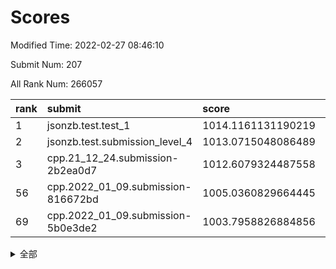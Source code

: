 # Scores

Modified Time: 2022-02-27 08:46:10

Submit Num: 207

All Rank Num: 266057

| rank |               submit               |       score        |       sigma        | pk_num |
| :--- | :--------------------------------- | :----------------- | :----------------- | :----- |
| 1    | jsonzb.test.test_1                 | 1014.1161131190219 | 0.8190626326955569 | 5139   |
| 2    | jsonzb.test.submission_level_4     | 1013.0715048086489 | 0.8157399686758788 | 5137   |
| 3    | cpp.21_12_24.submission-2b2ea0d7   | 1012.6079324487558 | 0.8061683734871368 | 5142   |
| 56   | cpp.2022_01_09.submission-816672bd | 1005.0360829664445 | 0.7173659979241083 | 5142   |
| 69   | cpp.2022_01_09.submission-5b0e3de2 | 1003.7958826884856 | 0.7113768844223419 | 5139   |


<details>
<summary>全部</summary>

| rank |                 submit                 |       score        |       sigma        | pk_num |
| :--- | :------------------------------------- | :----------------- | :----------------- | :----- |
| 1    | jsonzb.test.test_1                     | 1014.1161131190219 | 0.8190626326955569 | 5139   |
| 2    | jsonzb.test.submission_level_4         | 1013.0715048086489 | 0.8157399686758788 | 5137   |
| 3    | cpp.21_12_24.submission-2b2ea0d7       | 1012.6079324487558 | 0.8061683734871368 | 5142   |
| 4    | gobigger.level_3.submission_level_3_44 | 1012.0501924845411 | 0.777666442298413  | 5145   |
| 5    | gobigger.level_3.submission_level_3_19 | 1011.7619873306307 | 0.7727353718978643 | 5140   |
| 6    | gobigger.level_3.submission_level_3_15 | 1011.5341171393605 | 0.7789004569057048 | 5142   |
| 7    | gobigger.level_3.submission_level_3_4  | 1011.4335689943254 | 0.7702651375782169 | 5143   |
| 8    | gobigger.level_3.submission_level_3_38 | 1011.3054571093943 | 0.7753568849835649 | 5140   |
| 9    | gobigger.level_3.submission_level_3_22 | 1011.0402948517893 | 0.7942753510263523 | 5137   |
| 10   | gobigger.level_3.submission_level_3_25 | 1010.981266469651  | 0.788685899651556  | 5138   |
| 11   | gobigger.level_3.submission_level_3_21 | 1010.9048020118037 | 0.7511664624588343 | 5138   |
| 12   | gobigger.level_3.submission_level_3_36 | 1010.7686101907032 | 0.7514219751362831 | 5141   |
| 13   | gobigger.level_3.submission_level_3_34 | 1010.584168067371  | 0.7696063087044595 | 5140   |
| 14   | gobigger.level_3.submission_level_3_7  | 1010.5109094746794 | 0.7612902562706887 | 5139   |
| 15   | gobigger.level_3.submission_level_3_28 | 1010.4853457875979 | 0.7636344540792911 | 5144   |
| 16   | gobigger.level_3.submission_level_3_5  | 1010.4607751137128 | 0.7680618967952214 | 5139   |
| 17   | gobigger.level_3.submission_level_3_2  | 1010.2424633278008 | 0.7745817021148218 | 5143   |
| 18   | gobigger.level_3.submission_level_3_45 | 1010.2252635790436 | 0.7532938779292778 | 5142   |
| 19   | gobigger.level_3.submission_level_3_41 | 1010.2091298978632 | 0.7689678170946441 | 5138   |
| 20   | gobigger.level_3.submission_level_3_39 | 1010.1936285897921 | 0.763554436108401  | 5142   |
| 21   | gobigger.level_3.submission_level_3_35 | 1010.137571234938  | 0.7716453369191637 | 5143   |
| 22   | gobigger.level_3.submission_level_3_46 | 1010.1342177746839 | 0.7901801867231802 | 5141   |
| 23   | gobigger.level_3.submission_level_3_33 | 1010.1299124531254 | 0.745860012863068  | 5144   |
| 24   | gobigger.level_3.submission_level_3_1  | 1010.1050237763604 | 0.7516406798905688 | 5141   |
| 25   | gobigger.level_3.submission_level_3_18 | 1010.064612382088  | 0.7389399091338791 | 5140   |
| 26   | gobigger.level_3.submission_level_3_27 | 1009.9625992758149 | 0.7605436349136705 | 5136   |
| 27   | gobigger.level_3.submission_level_3_29 | 1009.9586460986296 | 0.7689175222477845 | 5141   |
| 28   | gobigger.level_3.submission_level_3_6  | 1009.9234139506809 | 0.7582035379729907 | 5138   |
| 29   | gobigger.level_3.submission_level_3_17 | 1009.9154190813886 | 0.7470902222860041 | 5143   |
| 30   | gobigger.level_3.submission_level_3_14 | 1009.8653075470615 | 0.7383059487665343 | 5139   |
| 31   | gobigger.level_3.submission_level_3_23 | 1009.8549323917598 | 0.7374137772089225 | 5141   |
| 32   | gobigger.level_3.submission_level_3_12 | 1009.7408434956002 | 0.7623789339680891 | 5144   |
| 33   | gobigger.level_3.submission_level_3_0  | 1009.7367942412806 | 0.7412688081010669 | 5133   |
| 34   | gobigger.level_3.submission_level_3_37 | 1009.6912064619931 | 0.7502467164356018 | 5141   |
| 35   | gobigger.level_3.submission_level_3_8  | 1009.6718301263938 | 0.7692608514435804 | 5137   |
| 36   | gobigger.level_3.submission_level_3_9  | 1009.6697025603476 | 0.7498225839948779 | 5146   |
| 37   | gobigger.level_3.submission_level_3_43 | 1009.6265492532341 | 0.7387458907419658 | 5139   |
| 38   | gobigger.level_3.submission_level_3_42 | 1009.5673112529993 | 0.7345662018878217 | 5139   |
| 39   | gobigger.level_3.submission_level_3_24 | 1009.4809886615333 | 0.7438605294620935 | 5142   |
| 40   | gobigger.level_3.submission_level_3_3  | 1009.464689109426  | 0.7434919571112532 | 5138   |
| 41   | gobigger.level_3.submission_level_3_20 | 1009.3624793489654 | 0.7493823619324328 | 5146   |
| 42   | gobigger.level_3.submission_level_3_31 | 1009.355199592938  | 0.7401787083552467 | 5143   |
| 43   | gobigger.level_3.submission_level_3_16 | 1009.3482328296984 | 0.746454841397442  | 5142   |
| 44   | gobigger.level_3.submission_level_3_26 | 1009.3334446829684 | 0.7466675567064414 | 5142   |
| 45   | gobigger.level_3.submission_level_3_13 | 1009.2979643390174 | 0.7576906617648745 | 5142   |
| 46   | gobigger.level_3.submission_level_3_32 | 1009.2640235883282 | 0.7553799493797055 | 5144   |
| 47   | gobigger.level_3.submission_level_3_10 | 1009.1418472475565 | 0.7566427747831536 | 5140   |
| 48   | gobigger.level_3.submission_level_3_48 | 1009.0819600480104 | 0.7493201316995491 | 5144   |
| 49   | gobigger.level_3.submission_level_3_40 | 1008.8540148120413 | 0.7544996625893929 | 5141   |
| 50   | gobigger.level_3.submission_level_3_47 | 1008.8169327666085 | 0.7319295506350723 | 5142   |
| 51   | gobigger.level_3.submission_level_3_30 | 1008.6333937324131 | 0.7332888365148331 | 5143   |
| 52   | gobigger.level_3.submission_level_3_49 | 1008.559551987617  | 0.7543358770646805 | 5138   |
| 53   | gobigger.level_3.submission_level_3_11 | 1007.7241534606104 | 0.759821083521174  | 5143   |
| 54   | gobigger.level_1.submission_level_1_5  | 1005.4547755222216 | 0.7242301020563651 | 5141   |
| 55   | gobigger.level_1.submission_level_1_1  | 1005.3975890517779 | 0.7204154114417785 | 5142   |
| 56   | cpp.2022_01_09.submission-816672bd     | 1005.0360829664445 | 0.7173659979241083 | 5142   |
| 57   | gobigger.level_1.submission_level_1_6  | 1004.767969082011  | 0.7195761864201438 | 5144   |
| 58   | gobigger.level_1.submission_level_1_42 | 1004.4518848345687 | 0.7262872447442175 | 5138   |
| 59   | gobigger.level_1.submission_level_1_16 | 1004.4226946452941 | 0.7195788030879826 | 5150   |
| 60   | gobigger.level_1.submission_level_1_29 | 1004.2493216921987 | 0.7137249423756367 | 5147   |
| 61   | gobigger.level_1.submission_level_1_34 | 1004.2170189789744 | 0.7241424127980468 | 5144   |
| 62   | gobigger.level_1.submission_level_1_47 | 1004.1579414008859 | 0.7228784110583816 | 5137   |
| 63   | gobigger.level_1.submission_level_1_0  | 1004.1415177264704 | 0.7170606159083541 | 5145   |
| 64   | gobigger.level_1.submission_level_1_32 | 1004.0937681975684 | 0.7282468314571063 | 5143   |
| 65   | gobigger.level_1.submission_level_1_13 | 1004.0849732629929 | 0.7196132149635011 | 5142   |
| 66   | gobigger.level_1.submission_level_1_4  | 1004.0845370509315 | 0.7215774012268241 | 5143   |
| 67   | gobigger.level_1.submission_level_1_48 | 1003.8656837084856 | 0.7180449029089299 | 5138   |
| 68   | gobigger.level_1.submission_level_1_38 | 1003.8115563699799 | 0.718757486438979  | 5144   |
| 69   | cpp.2022_01_09.submission-5b0e3de2     | 1003.7958826884856 | 0.7113768844223419 | 5139   |
| 70   | gobigger.level_1.submission_level_1_40 | 1003.785592159804  | 0.7246748194391865 | 5144   |
| 71   | gobigger.level_1.submission_level_1_7  | 1003.707854585337  | 0.7054807448150501 | 5144   |
| 72   | gobigger.level_1.submission_level_1_17 | 1003.6534991566101 | 0.7218664665233195 | 5142   |
| 73   | gobigger.level_1.submission_level_1_21 | 1003.5896545632796 | 0.7125223921050422 | 5137   |
| 74   | gobigger.level_1.submission_level_1_14 | 1003.5222902345337 | 0.7204040700347687 | 5137   |
| 75   | gobigger.level_1.submission_level_1_37 | 1003.4918819351268 | 0.712857393292391  | 5145   |
| 76   | gobigger.level_1.submission_level_1_39 | 1003.408383983069  | 0.7111472850131758 | 5141   |
| 77   | gobigger.level_1.submission_level_1_36 | 1003.3976518495854 | 0.7183062575379865 | 5142   |
| 78   | gobigger.level_1.submission_level_1_25 | 1003.3780961943505 | 0.7258969739260503 | 5145   |
| 79   | gobigger.level_1.submission_level_1_2  | 1003.3696706237187 | 0.7180141050438883 | 5140   |
| 80   | gobigger.level_1.submission_level_1_12 | 1003.3078920183239 | 0.7173404778630705 | 5145   |
| 81   | gobigger.level_1.submission_level_1_23 | 1003.2440123480083 | 0.7075907047974986 | 5142   |
| 82   | gobigger.level_1.submission_level_1_19 | 1003.2127403019241 | 0.7194810765861013 | 5142   |
| 83   | gobigger.level_1.submission_level_1_22 | 1003.1969421732123 | 0.7106901674372527 | 5138   |
| 84   | gobigger.level_1.submission_level_1_46 | 1003.0163470885175 | 0.718228253926389  | 5135   |
| 85   | gobigger.level_1.submission_level_1_9  | 1002.8909780515557 | 0.7156650493053235 | 5142   |
| 86   | gobigger.level_1.submission_level_1_20 | 1002.8810233598589 | 0.7148902431038799 | 5140   |
| 87   | gobigger.level_1.submission_level_1_43 | 1002.844926517253  | 0.7214436123451843 | 5143   |
| 88   | gobigger.level_1.submission_level_1_35 | 1002.7745308806799 | 0.7180562758381175 | 5144   |
| 89   | gobigger.level_1.submission_level_1_8  | 1002.7674605433983 | 0.7071797350812099 | 5138   |
| 90   | gobigger.level_1.submission_level_1_3  | 1002.7100052264237 | 0.7173478479942653 | 5145   |
| 91   | gobigger.level_1.submission_level_1_26 | 1002.6374724164195 | 0.7069416272831043 | 5142   |
| 92   | gobigger.level_1.submission_level_1_31 | 1002.573084068841  | 0.719941138321592  | 5145   |
| 93   | gobigger.level_1.submission_level_1_18 | 1002.536131408518  | 0.706500181557891  | 5147   |
| 94   | gobigger.level_1.submission_level_1_44 | 1002.5245626614668 | 0.7187986374454066 | 5140   |
| 95   | gobigger.level_1.submission_level_1_11 | 1002.4594334458377 | 0.7123115467536918 | 5145   |
| 96   | gobigger.level_1.submission_level_1_49 | 1002.3976344888943 | 0.7124554604220973 | 5135   |
| 97   | gobigger.level_1.submission_level_1_30 | 1002.3674868976229 | 0.70588778353643   | 5137   |
| 98   | gobigger.level_1.submission_level_1_33 | 1002.3614184772111 | 0.707433849740648  | 5144   |
| 99   | gobigger.level_1.submission_level_1_27 | 1002.3432459890986 | 0.7067045165402328 | 5145   |
| 100  | gobigger.level_1.submission_level_1_41 | 1002.3349374445876 | 0.7205415809737368 | 5139   |
| 101  | gobigger.level_1.submission_level_1_45 | 1002.1974037710785 | 0.7114606640436762 | 5146   |
| 102  | gobigger.level_1.submission_level_1_28 | 1002.1745335309514 | 0.7104418515986012 | 5140   |
| 103  | gobigger.level_1.submission_level_1_24 | 1002.17230157249   | 0.7016412052433177 | 5142   |
| 104  | gobigger.level_1.submission_level_1_10 | 1002.0979918246118 | 0.7144043618019227 | 5147   |
| 105  | gobigger.level_1.submission_level_1_15 | 1001.2419422881962 | 0.7131233104568679 | 5143   |
| 106  | gobigger.random.submission_random_28   | 996.9800934702333  | 0.7146479544964912 | 5138   |
| 107  | gobigger.random.submission_random_35   | 996.8622866440437  | 0.7008713467399205 | 5145   |
| 108  | gobigger.random.submission_random_17   | 996.8373773312039  | 0.706555004825148  | 5140   |
| 109  | gobigger.random.submission_random_47   | 996.7982450399024  | 0.6969475987430173 | 5145   |
| 110  | gobigger.random.submission_random_0    | 996.7942142905807  | 0.7059561791370585 | 5137   |
| 111  | gobigger.random.submission_random_36   | 996.7175868006723  | 0.7056240015683255 | 5136   |
| 112  | gobigger.random.submission_random_32   | 996.6555891182868  | 0.7253138766971419 | 5145   |
| 113  | gobigger.random.submission_random_15   | 996.6407557110501  | 0.7045706670148908 | 5141   |
| 114  | gobigger.random.submission_random_37   | 996.5852228699443  | 0.7023447411455028 | 5146   |
| 115  | gobigger.random.submission_random_38   | 996.4934130943045  | 0.7060212786924055 | 5142   |
| 116  | gobigger.random.submission_random_22   | 996.4456149721561  | 0.7091871288468374 | 5141   |
| 117  | gobigger.random.submission_random_26   | 996.4455673485356  | 0.7123126929858994 | 5144   |
| 118  | gobigger.random.submission_random_48   | 996.3337794608157  | 0.6997890117746274 | 5140   |
| 119  | gobigger.random.submission_random_4    | 996.3055188480506  | 0.6999731389923808 | 5142   |
| 120  | gobigger.random.submission_random_10   | 996.2910161904231  | 0.7129848745172793 | 5146   |
| 121  | gobigger.random.submission_random_34   | 996.2753374541534  | 0.7026982370109668 | 5141   |
| 122  | gobigger.random.submission_random_49   | 996.2355672687195  | 0.7068944986096236 | 5143   |
| 123  | gobigger.random.submission_random_14   | 996.2252548400389  | 0.7054816974548747 | 5142   |
| 124  | gobigger.random.submission_random_9    | 996.0549670652752  | 0.7039194320023769 | 5141   |
| 125  | gobigger.random.submission_random_3    | 996.0364286071788  | 0.7038549912191515 | 5139   |
| 126  | gobigger.random.submission_random_7    | 995.911520169661   | 0.7056546253997783 | 5134   |
| 127  | gobigger.random.submission_random_23   | 995.8835796879966  | 0.7167995751844612 | 5142   |
| 128  | gobigger.random.submission_random_27   | 995.8394087429198  | 0.704050726834606  | 5143   |
| 129  | gobigger.random.submission_random_29   | 995.7958890703212  | 0.7117508609182593 | 5139   |
| 130  | gobigger.random.submission_random_45   | 995.7892700415265  | 0.7094416502740504 | 5141   |
| 131  | gobigger.random.submission_random_40   | 995.7747232601461  | 0.7266140914866795 | 5140   |
| 132  | gobigger.random.submission_random_18   | 995.7485837527603  | 0.7124358001566019 | 5142   |
| 133  | gobigger.random.submission_random_46   | 995.7045254715883  | 0.7149077275024308 | 5146   |
| 134  | gobigger.random.submission_random_33   | 995.6052055137749  | 0.7215600254784375 | 5140   |
| 135  | gobigger.random.submission_random_20   | 995.5953307654711  | 0.7149051696614606 | 5142   |
| 136  | gobigger.random.submission_random_5    | 995.5493562464236  | 0.7107489443146481 | 5142   |
| 137  | gobigger.random.submission_random_2    | 995.5449144216722  | 0.7227589384220732 | 5140   |
| 138  | gobigger.random.submission_random_24   | 995.5392961238248  | 0.7158513444004796 | 5142   |
| 139  | gobigger.random.submission_random_13   | 995.5391974857845  | 0.7191472647714716 | 5143   |
| 140  | gobigger.random.submission_random_12   | 995.5388083519393  | 0.7173301907421519 | 5139   |
| 141  | gobigger.random.submission_random_19   | 995.5123656919526  | 0.7019345666031043 | 5137   |
| 142  | gobigger.random.submission_random_44   | 995.5034078959354  | 0.7181895217847104 | 5139   |
| 143  | gobigger.random.submission_random_1    | 995.434210794817   | 0.7229941746178024 | 5141   |
| 144  | gobigger.random.submission_random_30   | 995.4027498545621  | 0.7090592091977943 | 5143   |
| 145  | gobigger.random.submission_random_6    | 995.3330432253721  | 0.7129495514209481 | 5144   |
| 146  | gobigger.random.submission_random_43   | 995.2847312208808  | 0.7268540411057184 | 5140   |
| 147  | gobigger.random.submission_random_11   | 995.201596948608   | 0.707353772013543  | 5141   |
| 148  | gobigger.random.submission_random_41   | 995.1883699402626  | 0.7155029075306154 | 5140   |
| 149  | gobigger.random.submission_random_21   | 995.1584431804157  | 0.703922561276317  | 5139   |
| 150  | gobigger.random.submission_random_42   | 995.1389886419711  | 0.7180362737039974 | 5137   |
| 151  | gobigger.random.submission_random_16   | 994.9152964089899  | 0.7230348830205887 | 5138   |
| 152  | gobigger.random.submission_random_31   | 994.8663089546684  | 0.7046126986128364 | 5140   |
| 153  | gobigger.random.submission_random_25   | 994.856238059827   | 0.7208055198565201 | 5142   |
| 154  | gobigger.random.submission_random_8    | 994.69344404096    | 0.7164813921292779 | 5136   |
| 155  | gobigger.random.submission_random_39   | 994.6837222278967  | 0.7205727913380378 | 5142   |
| 156  | gobigger.level_2.submission_level_2_42 | 994.1296791225906  | 0.7470913705122013 | 5140   |
| 157  | gobigger.level_2.submission_level_2_39 | 993.7653108338816  | 0.7535930547556353 | 5144   |
| 158  | gobigger.level_2.submission_level_2_30 | 993.7251555150688  | 0.7202238131179213 | 5138   |
| 159  | gobigger.level_2.submission_level_2_19 | 993.656066860307   | 0.7311454122926712 | 5143   |
| 160  | gobigger.level_2.submission_level_2_1  | 993.6242422497183  | 0.7301349890641161 | 5144   |
| 161  | gobigger.level_2.submission_level_2_48 | 993.4510627415847  | 0.7476389545063281 | 5143   |
| 162  | gobigger.level_2.submission_level_2_46 | 993.449538322222   | 0.7339348099889046 | 5141   |
| 163  | gobigger.level_2.submission_level_2_37 | 993.2779653578749  | 0.7341665243912543 | 5143   |
| 164  | gobigger.level_2.submission_level_2_15 | 993.2638837123266  | 0.7395465622430969 | 5138   |
| 165  | gobigger.level_2.submission_level_2_45 | 993.1407170484479  | 0.7332440489376407 | 5144   |
| 166  | gobigger.level_2.submission_level_2_13 | 993.0810673398548  | 0.7288007105852365 | 5142   |
| 167  | gobigger.level_2.submission_level_2_0  | 992.9431716909934  | 0.7254636812595818 | 5143   |
| 168  | gobigger.level_2.submission_level_2_43 | 992.9234730243725  | 0.7361081130941429 | 5143   |
| 169  | gobigger.level_2.submission_level_2_32 | 992.8492121050408  | 0.731611710014959  | 5142   |
| 170  | gobigger.level_2.submission_level_2_29 | 992.6967901693911  | 0.7372126089530734 | 5137   |
| 171  | gobigger.level_2.submission_level_2_4  | 992.6921772227838  | 0.7337896329992533 | 5142   |
| 172  | gobigger.level_2.submission_level_2_12 | 992.6906405792037  | 0.7451395348557295 | 5142   |
| 173  | gobigger.level_2.submission_level_2_24 | 992.3986686927196  | 0.7389736294745771 | 5144   |
| 174  | gobigger.level_2.submission_level_2_28 | 992.3875047852356  | 0.7464769975902914 | 5137   |
| 175  | gobigger.level_2.submission_level_2_23 | 992.3786636574101  | 0.7607957673369691 | 5138   |
| 176  | gobigger.level_2.submission_level_2_20 | 992.333219322906   | 0.7469809649695116 | 5148   |
| 177  | gobigger.level_2.submission_level_2_44 | 992.231422680239   | 0.7278382628945528 | 5138   |
| 178  | gobigger.level_2.submission_level_2_40 | 992.1549176247623  | 0.7270039660724362 | 5144   |
| 179  | gobigger.level_2.submission_level_2_41 | 992.1495094176557  | 0.7516952911317979 | 5145   |
| 180  | gobigger.level_2.submission_level_2_21 | 992.1334156078866  | 0.7383650232575321 | 5140   |
| 181  | gobigger.level_2.submission_level_2_5  | 992.0954118989742  | 0.7446408856820046 | 5141   |
| 182  | gobigger.level_2.submission_level_2_36 | 992.0835232980921  | 0.7653275767925569 | 5139   |
| 183  | gobigger.level_2.submission_level_2_3  | 992.0678598073349  | 0.7441740879986768 | 5141   |
| 184  | gobigger.level_2.submission_level_2_14 | 992.0152524930172  | 0.7435092490812831 | 5144   |
| 185  | gobigger.level_2.submission_level_2_34 | 991.9963647772771  | 0.7507905388124217 | 5136   |
| 186  | gobigger.level_2.submission_level_2_18 | 991.9527015601165  | 0.7440336430066729 | 5140   |
| 187  | gobigger.level_2.submission_level_2_9  | 991.7601890107735  | 0.766836801821576  | 5142   |
| 188  | gobigger.level_2.submission_level_2_7  | 991.7594409394468  | 0.7414938999997239 | 5144   |
| 189  | gobigger.level_2.submission_level_2_38 | 991.7181874289523  | 0.7523241545911018 | 5141   |
| 190  | gobigger.level_2.submission_level_2_8  | 991.6916328717251  | 0.7668392132239114 | 5142   |
| 191  | gobigger.level_2.submission_level_2_35 | 991.6612226634319  | 0.7422445587495474 | 5139   |
| 192  | gobigger.level_2.submission_level_2_25 | 991.5350913411511  | 0.7327176575885065 | 5141   |
| 193  | gobigger.level_2.submission_level_2_26 | 991.5178150712039  | 0.7532769287432762 | 5139   |
| 194  | gobigger.level_2.submission_level_2_2  | 991.4876685193258  | 0.7534408346285377 | 5142   |
| 195  | gobigger.level_2.submission_level_2_10 | 991.4138529805956  | 0.7347498054671333 | 5140   |
| 196  | gobigger.level_2.submission_level_2_31 | 991.3550881610305  | 0.7529356508940244 | 5141   |
| 197  | gobigger.level_2.submission_level_2_17 | 991.3164648093218  | 0.7465295436475052 | 5145   |
| 198  | gobigger.level_2.submission_level_2_6  | 991.22037893177    | 0.7596744721196134 | 5145   |
| 199  | gobigger.level_2.submission_level_2_27 | 991.1482863293696  | 0.7451523956168179 | 5137   |
| 200  | gobigger.level_2.submission_level_2_11 | 991.1395059457292  | 0.7455127714352461 | 5143   |
| 201  | gobigger.level_2.submission_level_2_22 | 991.0780215914727  | 0.7422562165446182 | 5138   |
| 202  | gobigger.level_2.submission_level_2_33 | 991.0135493541852  | 0.7470366762745467 | 5136   |
| 203  | gobigger.level_2.submission_level_2_16 | 990.8700740322142  | 0.7627200613699533 | 5137   |
| 204  | gobigger.level_2.submission_level_2_49 | 990.763528832785   | 0.7492791926481174 | 5137   |
| 205  | gobigger.level_2.submission_level_2_47 | 990.5472817142313  | 0.7788154133793833 | 5135   |
| 206  | gobigger.none.submission_none_0        | 978.3444241798497  | 1.3018507884409716 | 5139   |
| 207  | gobigger.none.submission_none_1        | 976.1487898836192  | 1.4716772915770402 | 5144   |

</details>